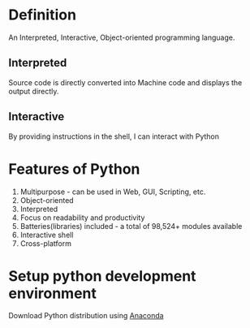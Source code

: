 # Definition #
An Interpreted, Interactive, Object-oriented programming language.

## Interpreted ##
Source code is directly converted into Machine code and displays the output directly. 

## Interactive ##
By providing instructions in the shell, I can interact with Python

# Features of Python #
1. Multipurpose - can be used in Web, GUI, Scripting, etc.
2. Object-oriented
3. Interpreted
4. Focus on readability and productivity
5. Batteries(libraries) included - a total of 98,524+ modules available
6. Interactive shell
7. Cross-platform

# Setup python development environment #
Download Python distribution using [Anaconda](https://www.anaconda.com/distribution/)